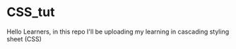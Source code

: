 # CSS_tut
Hello Learners, in this repo I'll be uploading my learning in cascading styling sheet (CSS)
